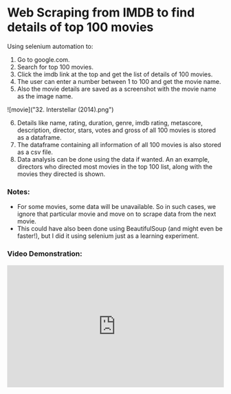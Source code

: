 # Web Scraping from IMDB to find details of top 100 movies

Using selenium automation to:

1. Go to google.com.
2. Search for top 100 movies.
3. Click the imdb link at the top and get the list of details of 100 movies.
4. The user can enter a number between 1 to 100 and get the movie name.
5. Also the movie details are saved as a screenshot with the movie name as the image name.

![movie]("32. Interstellar (2014).png")

6. Details like name, rating, duration, genre, imdb rating, metascore, description, director, stars, votes and gross of all 100 movies is stored as a dataframe.
7. The dataframe containing all information of all 100 movies is also stored as a csv file.
8. Data analysis can be done using the data if wanted. An an example, directors who directed most movies in the top 100 list, along with the movies they directed is shown.


### Notes:
- For some movies, some data will be unavailable. So in such cases, we ignore that particular movie and move on to scrape data from the next movie.
- This could have also been done using BeautifulSoup (and might even be faster!), but I did it using selenium just as a learning experiment.

### Video Demonstration:
<div style="width:100%;height:0px;position:relative;padding-bottom:56.250%;"><iframe src="https://streamable.com/e/yrzzss" frameborder="0" width="100%" height="100%" allowfullscreen style="width:100%;height:100%;position:absolute;left:0px;top:0px;overflow:hidden;"></iframe></div>

